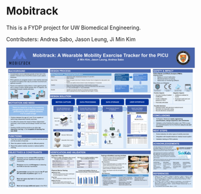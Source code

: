# Mobitrack

This is a FYDP project for UW Biomedical Engineering.

Contributers: Andrea Sabo, Jason Leung, Ji Min Kim

![Mobitrack Poster](Mobitrack_Symposium_Poster.png)